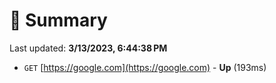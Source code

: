 # 📖 Summary
Last updated: **3/13/2023, 6:44:38 PM**

- `GET` [https://google.com](https://google.com) - **Up** (193ms)
